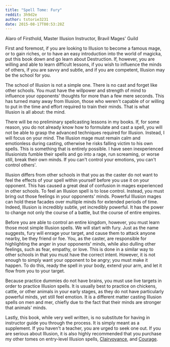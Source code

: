 ```yaml
---
title: "Spell Tome: Fury"
reddit: 3h9d2e
author: tstorie3231
date: 2015-08-17T00:53:28Z
---
```


Alaro of Firsthold, Master Illusion Instructor, Bravil Mages' Guild

First and foremost, if you are looking to Illusion to become a famous mage, or to gain riches, or to have an easy introduction into the world of magicka, put this book down and go learn about Destruction.  If, however, you are willing and able to learn difficult lessons, if you wish to influence the minds of others, if you are savvy and subtle, and if you are competent, Illusion may be the school for you.  

The school of Illusion is not a simple one.  There is no cast and forget like other schools.  You must have the willpower and strength of mind to influence your opponents' thoughts for more than a few mere seconds.  This has turned many away from Illusion, those who weren't capable of or willing to put in the time and effort required to train their minds.  That is what Illusion is all about: the mind.  

There will be no preliminary spellcasting lessons in my books.  If, for some reason, you do not already know how to formulate and cast a spell, you will not be able to grasp the advanced techniques required for Illusion.  Instead, I will focus on your mind.  The Illusion mage must remain calm and emotionless during casting, otherwise he risks falling victim to his own spells.  This is something that is entirely possible.  I have seen inexperienced Illusionists fumble their spells and go into a rage, run screaming, or worse still, break their own minds.  If you can't control your emotions, you can't control others'.  

Illusion differs from other schools in that you as the caster do not want to feel the effects of your spell within yourself before you use it on your opponent.  This has caused a great deal of confusion in mages experienced in other schools.  To feel an Illusion spell is to lose control.  Instead, you must bring out those feelings in your opponents' minds.  Powerful Illusion mages can hold these facades over multiple minds for extended periods of time.  Indeed, Illusion is incredibly subtle, yet incredibly powerful.  It has the power to change not only the course of a battle, but the course of entire empires.  

Before you are able to control an entire kingdom, however, you must learn those most simple Illusion spells.  We will start with fury.  Just as the name suggests, fury will enrage your target, and cause them to attack anyone nearby, be they friend or foe.  You, as the caster, are responsible for highlighting the anger in your opponents' minds, while also dulling other feelings, such as fear, empathy, or love.  This is done in a similar way to other schools in that you must have the correct intent.  However, it is not enough to simply want your opponent to be angry; you must make it happen.  To do this, ready the spell in your body, extend your arm, and let it flow from you to your target.  

Because practice dummies do not have brains, you must use live targets in order to practice Illusion spells.  It is usually best to practice on chickens, cattle, or other animals in your early stages, as they do not have particularly powerful minds, yet still feel emotion.  It is a different matter casting Illusion spells on men and mer, chiefly due to the fact that their minds are stronger that animals' minds.  

Lastly, this book, while very well written, is no substitute for having in instructor guide you through the process.  It is simply meant as a supplement.  If you haven't a teacher, you are urged to seek one out.  If you are serious about Illusion, it is also highly recommended that you purchase my other tomes on entry-level Illusion spells, [Clairvoyance](https://www.reddit.com/r/teslore/comments/3hc17a/spell_tome_clairvoyance/), and [Courage](https://www.reddit.com/r/teslore/comments/3hlss3/spell_tome_courage/).  
